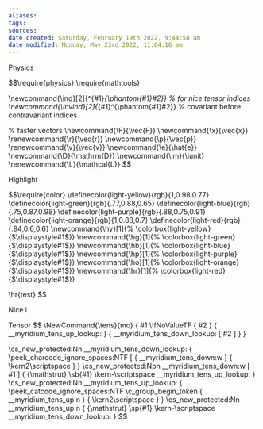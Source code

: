 ```yaml
---
aliases: 
tags: 
sources:
date created: Saturday, February 19th 2022, 9:44:58 am
date modified: Monday, May 23rd 2022, 11:04:16 am
---
```

Physics

$$\require{physics}
\require{mathtools}

\newcommand{\ind}[2]{^{#1}_{\phantom{#1}#2}} 	% for nice tensor indices
\newcommand{\invind}[2]{_{#1}^{\phantom{#1}#2}} 	% covariant before contravariant indices

% faster vectors 
\newcommand{\F}{\vec{F}}
\newcommand{\x}{\vec{x}}
\renewcommand{\r}{\vec{r}}
\newcommand{\p}{\vec{p}}
\renewcommand{\v}{\vec{v}}
\newcommand{\e}{\hat{e}}
\newcommand{\D}{\mathrm{D}}
\newcommand{\im}{\iunit}
\renewcommand{\L}{\mathcal{L}}
$$

Highlight

$$\require{color}
\definecolor{light-yellow}{rgb}{1,0.98,0.77}
\definecolor{light-green}{rgb}{.77,0.88,0.65}
\definecolor{light-blue}{rgb}{.75,0.87,0.98}
\definecolor{light-purple}{rgb}{.88,0.75,0.91}
\definecolor{light-orange}{rgb}{1,0.88,0.7}
\definecolor{light-red}{rgb}{.94,0.6,0.6}
\newcommand{\hy}[1]{%
  \colorbox{light-yellow}{$\displaystyle#1$}}
\newcommand{\hg}[1]{%
  \colorbox{light-green}{$\displaystyle#1$}}
\newcommand{\hb}[1]{%
  \colorbox{light-blue}{$\displaystyle#1$}}
\newcommand{\hp}[1]{%
  \colorbox{light-purple}{$\displaystyle#1$}}
\newcommand{\ho}[1]{%
  \colorbox{light-orange}{$\displaystyle#1$}}
\newcommand{\hr}[1]{%
  \colorbox{light-red}{$\displaystyle#1$}}

  \hr{test}
  $$

  Nice i

  $$\newcommand{\iunit}{{\mathring{\imath}}}$$

  Tensor
  $$
\NewCommand{\tens}{mo}
 {
  #1
  \IfNoValueTF { #2 } 
   {
    \__myridium_tens_up_lookup:
   }
   {
    \__myridium_tens_down_lookup: [ #2 ]
   }
 }

\cs_new_protected:Nn \__myridium_tens_down_lookup:
 {
  \peek_charcode_ignore_spaces:NTF [
   {
    \__myridium_tens_down:w
   }
   { \kern2\scriptspace }
 }
\cs_new_protected:Npn \__myridium_tens_down:w [ #1 ]
 {
  {\mathstrut}
  \sb{#1}
  \kern-\scriptspace
  \__myridium_tens_up_lookup:
 }
\cs_new_protected:Nn \__myridium_tens_up_lookup:
 {
  \peek_catcode_ignore_spaces:NTF \c_group_begin_token
   {
    \__myridium_tens_up:n
   }
   { \kern2\scriptspace }
 }
\cs_new_protected:Nn \__myridium_tens_up:n
 {
  {\mathstrut}
  \sp{#1}
  \kern-\scriptspace
  \__myridium_tens_down_lookup:
 }
$$